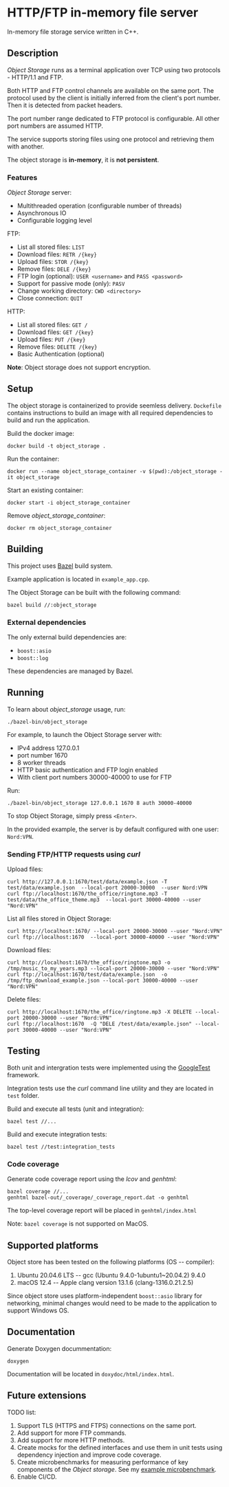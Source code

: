 # HTTP/FTP in-memory file server
In-memory file storage service written in C++. 


## Description
_Object Storage_ runs as a terminal application over TCP using two protocols - HTTP/1.1 and FTP. 

Both HTTP and FTP control channels are available on the same port. The protocol used by the client is initially inferred from the client's port number. Then it is detected from packet headers.

The port number range dedicated to FTP protocol is configurable. All other port numbers are assumed HTTP.

The service supports storing files using one protocol and retrieving them with another.

The object storage is **in-memory**, it is **not persistent**.

### Features
_Object Storage_ server:
- Multithreaded operation (configurable number of threads)
- Asynchronous IO
- Configurable logging level

FTP:
- List all stored files: `LIST`
- Download files: `RETR /{key}`
- Upload files: `STOR /{key}`
- Remove files: `DELE /{key}`
- FTP login (optional): `USER <username>` and `PASS <password>`
- Support for passive mode (only): `PASV`
- Change working directory: `CWD <directory>`
- Close connection: `QUIT`

HTTP:
- List all stored files: `GET /`
- Download files: `GET /{key}`
- Upload files: `PUT /{key}`
- Remove files: `DELETE /{key}`
- Basic Authentication (optional)

**Note**: Object storage does not support encryption.


## Setup
The object storage is containerized to provide seemless delivery.
`Dockefile` contains instructions to build an image with all required dependencies to build and run the application.

Build the docker image:
```
docker build -t object_storage .
```

Run the container:
```
docker run --name object_storage_container -v $(pwd):/object_storage -it object_storage
```

Start an existing container:
```
docker start -i object_storage_container
```

Remove _object_storage_container_:
```
docker rm object_storage_container
```


## Building
This project uses [Bazel](https://bazel.build/) build system.

Example application is located in `example_app.cpp`.

The Object Storage can be built with the following command:
```
bazel build //:object_storage
```

### External dependencies
The only external build dependencies are:
- `boost::asio`
- `boost::log`

These dependencies are managed by Bazel.


## Running
To learn about _object_storage_ usage, run:
```
./bazel-bin/object_storage 
```

For example, to launch the Object Storage server with:
- IPv4 address 127.0.0.1
- port number 1670
- 8 worker threads
- HTTP basic authentication and FTP login enabled
- With client port numbers 30000-40000 to use for FTP

Run:
```
./bazel-bin/object_storage 127.0.0.1 1670 8 auth 30000-40000
```

To stop Object Storage, simply press `<Enter>`.

In the provided example, the server is by default configured with one user: `Nord:VPN`.

### Sending FTP/HTTP requests using _curl_
Upload files:
```
curl http://127.0.0.1:1670/test/data/example.json -T test/data/example.json  --local-port 20000-30000  --user Nord:VPN
curl ftp://localhost:1670/the_office/ringtone.mp3 -T test/data/the_office_theme.mp3  --local-port 30000-40000 --user "Nord:VPN"
```

List all files stored in Object Storage:
```
curl http://localhost:1670/ --local-port 20000-30000 --user "Nord:VPN"
curl ftp://localhost:1670  --local-port 30000-40000 --user "Nord:VPN"
```

Download files:
```
curl http://localhost:1670/the_office/ringtone.mp3 -o /tmp/music_to_my_years.mp3 --local-port 20000-30000 --user "Nord:VPN"
curl ftp://localhost:1670/test/data/example.json  -o /tmp/ftp_download_example.json --local-port 30000-40000 --user "Nord:VPN" 
```

Delete files:
```
curl http://localhost:1670/the_office/ringtone.mp3 -X DELETE --local-port 20000-30000 --user "Nord:VPN"
curl ftp://localhost:1670  -Q "DELE /test/data/example.json" --local-port 30000-40000 --user "Nord:VPN"
```


## Testing
Both unit and intergration tests were implemented using the [GoogleTest](https://github.com/google/googletest) framework.

Integration tests use the _curl_ command line utility and they are located in `test` folder.


Build and execute all tests (unit and integration):
```
bazel test //...
```

Build and execute integration tests:
```
bazel test //test:integration_tests
```

### Code coverage
Generate code coverage report using the _lcov_ and _genhtml_:
```
bazel coverage //...
genhtml bazel-out/_coverage/_coverage_report.dat -o genhtml
```

The top-level coverage report will be placed in `genhtml/index.html`

Note: `bazel coverage` is not supported on MacOS.


## Supported platforms
Object store has been tested on the following platforms (OS -- compiler):
1. Ubuntu 20.04.6 LTS -- gcc (Ubuntu 9.4.0-1ubuntu1~20.04.2) 9.4.0
2. macOS 12.4 -- Apple clang version 13.1.6 (clang-1316.0.21.2.5)

Since object store uses platform-independent `boost::asio` library for networking, minimal changes would need to be made to the application to support Windows OS.


## Documentation
Generate Doxygen docummentation: 
```
doxygen
```
Documentation will be located in `doxydoc/html/index.html`.


## Future extensions
TODO list:
1. Support TLS (HTTPS and FTPS) connections on the same port.
2. Add support for more FTP commands.
3. Add support for more HTTP methods.
4. Create mocks for the defined interfaces and use them in unit tests using dependency injection and improve code coverage.
5. Create microbenchmarks for measuring performance of key components of the _Object storage_. See my [example microbenchmark](https://github.com/polishCurl/IPv4_geo_lookup/blob/main/csv/csv_reader/bench/csv_reader_bench.cpp).
6. Enable CI/CD.
